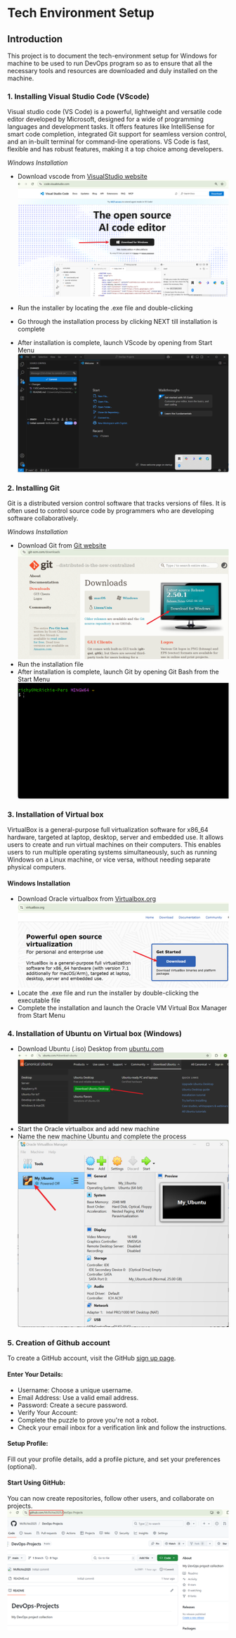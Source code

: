 # Tech Environment Setup

## Introduction

This project is to document the tech-environment setup for Windows for machine to be used to run DevOps program so as to ensure that all the necessary tools and resources are downloaded and duly installed on the machine.

### 1. Installing Visual Studio Code (VScode)

Visual studio code (VS Code) is a powerful, lightweight and versatile code editor developed by Microsoft, designed for a wide of programming languages and development tasks. It offers features like IntelliSense for smart code completion, integrated Git support for seamless version control, and an in-built terminal for command-line operations. VS Code is fast, flexible and has robust features, making it a top choice among developers.

*Windows Installation*

* Download vscode from [VisualStudio website](https://code.visualstudio.com/)
![VS](./1.VSCodeDownload.png)
* Run the installer by locating the .exe file and double-clicking

* Go through the installation process by clicking NEXT till installation is complete
* After installation is complete, launch VScode by opening from Start Menu
![VS_Screen](./1.VSCodeInstalled.png)


### 2. Installing Git
Git is a distributed version control software that tracks versions of files. It is often used to control source code by programmers who are developing software collaboratively.

*Windows Installation*

* Download Git from [Git website](https://git-scm.com/downloads)
![Git](./2.GitDownload.png)
* Run the installation file 
* After installation is complete, launch Git by opening Git Bash from the Start Menu
![Git_screen](./2.GitInstalled.png)


### 3. Installation of Virtual box 
VirtualBox is a general-purpose full virtualization software for x86_64 hardware, targeted at laptop, desktop, server and embedded use. It allows users to create and run virtual machines on their computers. This enables users to run multiple operating systems simultaneously, such as running Windows on a Linux machine, or vice versa, without needing separate physical computers.

#### Windows Installation
* Download Oracle virtualbox from [Virtualbox.org](https://www.virtualbox.org/wiki/Downloads)
![VB](./3.VirtualBoxDownload.png)
* Locate the .exe file and run the installer by double-clicking the executable file
* Complete the installation and launch the Oracle VM Virtual Box Manager from Start Menu


### 4. Installation of Ubuntu on Virtual box (Windows)
* Download Ubuntu (.iso) Desktop from [ubuntu.com](https://ubuntu.com/download/desktop)
![Ubuntu](./4.UbuntuDownload.png)
* Start the Oracle virtualbox and add new machine
* Name the new machine Ubuntu and complete the process
![Ubuntu_VB](./4.UbuntuInstalled.png)


### 5. Creation of Github account

To create a GitHub account, visit the GitHub [sign up page](github.com/join).

#### Enter Your Details:
* Username: Choose a unique username.
* Email Address: Use a valid email address.
* Password: Create a secure password.
* Verify Your Account:
* Complete the puzzle to prove you're not a robot.
* Check your email inbox for a verification link and follow the instructions.
#### Setup Profile: 
Fill out your profile details, add a profile picture, and set your preferences (optional).
#### Start Using GitHub: 
You can now create repositories, follow other users, and collaborate on projects.
![GitHub](./5.GitHubAccount.png)